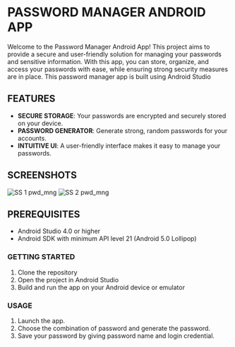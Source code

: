 # PASSWORD MANAGER ANDROID APP

Welcome to the Password Manager Android App! This project aims to provide a secure and user-friendly solution for managing your passwords and sensitive information. With this app, you can store, organize, and access your passwords with ease, while ensuring strong security measures are in place.
This password manager app is built using Android Studio

## FEATURES

- **SECURE STORAGE**: Your passwords are encrypted and securely stored on your device.
- **PASSWORD GENERATOR**: Generate strong, random passwords for your accounts.
- **INTUITIVE UI**: A user-friendly interface makes it easy to manage your passwords.

## SCREENSHOTS 
![SS 1 pwd_mng](https://github.com/Cyberspy27/CC_IP_Password_Manager/assets/105168072/ed63de21-bf66-4d16-a089-db6077e58be3)
![SS 2 pwd_mng](https://github.com/Cyberspy27/CC_IP_Password_Manager/assets/105168072/88d3dde0-639d-4482-b8ef-0b0a15c32d68)

## PREREQUISITES
- Android Studio 4.0 or higher
- Android SDK with minimum API level 21 (Android 5.0 Lollipop)

### GETTING STARTED
1. Clone the repository
2. Open the project in Android Studio
3. Build and run the app on your Android device or emulator

### USAGE
1. Launch the app.
2. Choose the combination of password and generate the password.
3. Save your password by giving password name and login credential.


